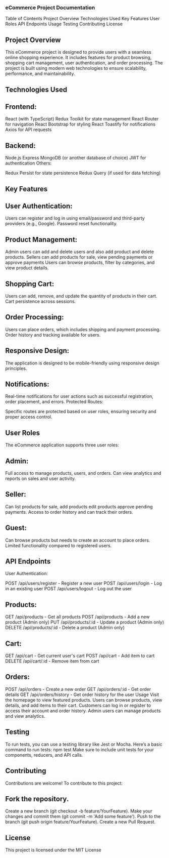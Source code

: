 ### eCommerce Project Documentation
Table of Contents
Project Overview
Technologies Used
Key Features
User Roles
API Endpoints
Usage
Testing
Contributing
License
 ## Project Overview
This eCommerce project is designed to provide users with a seamless online shopping experience. It includes features for product browsing, shopping cart management, user authentication, and order processing. The project is built using modern web technologies to ensure scalability, performance, and maintainability.

## Technologies Used

## Frontend:
React (with TypeScript)
Redux Toolkit for state management
React Router for navigation
React Bootstrap for styling
React Toastify for notifications
Axios for API requests

## Backend:
Node.js
Express
MongoDB (or another database of choice)
JWT for authentication
Others:

Redux Persist for state persistence
Redux Query (if used for data fetching)

## Key Features

## User Authentication:
Users can register and log in using email/password and third-party providers (e.g., Google).
Password reset functionality.

## Product Management:

 Admin users can add and delete users and also add product and delete products.
 Sellers can add products for sale, view pending payments or approve payments
Users can browse products, filter by categories, and view product details.

## Shopping Cart:
Users can add, remove, and update the quantity of products in their cart.
Cart persistence across sessions.

## Order Processing:

Users can place orders, which includes shipping and payment processing.
Order history and tracking available for users.

## Responsive Design:

The application is designed to be mobile-friendly using responsive design principles.

## Notifications:

Real-time notifications for user actions such as successful registration, order placement, and errors.
Protected Routes:

Specific routes are protected based on user roles, ensuring security and proper access control.

## User Roles
The eCommerce application supports three user roles:

## Admin:
Full access to manage products, users, and orders.
Can view analytics and reports on sales and user activity.

## Seller:
Can list products for sale, add products edit products approve pending payments.
Access to order history and can track their orders.

## Guest:
Can browse products but needs to create an account to place orders.
Limited functionality compared to registered users.



## API Endpoints
User Authentication:

POST /api/users/register - Register a new user
POST /api/users/login - Log in an existing user
POST /api/users/logout - Log out the user

## Products:

GET /api/products - Get all products
POST /api/products - Add a new product (Admin only)
PUT /api/products/:id - Update a product (Admin only)
DELETE /api/products/:id - Delete a product (Admin only)

## Cart:

GET /api/cart - Get current user's cart
POST /api/cart - Add item to cart
DELETE /api/cart/:id - Remove item from cart

## Orders:

POST /api/orders - Create a new order
GET /api/orders/:id - Get order details
GET /api/orders/history - Get order history for the user
Usage
Visit the homepage to view featured products.
Users can browse products, view details, and add items to their cart.
Customers can log in or register to access their account and order history.
Admin users can manage products and view analytics.

## Testing
To run tests, you can use a testing library like Jest or Mocha. Here’s a basic command to run tests:
 npm test
Make sure to include unit tests for your components, reducers, and API calls.

## Contributing
Contributions are welcome! To contribute to this project:

## Fork the repository.
Create a new branch (git checkout -b feature/YourFeature).
Make your changes and commit them (git commit -m 'Add some feature').
Push to the branch (git push origin feature/YourFeature).
Create a new Pull Request.
## License
This project is licensed under the MIT License
